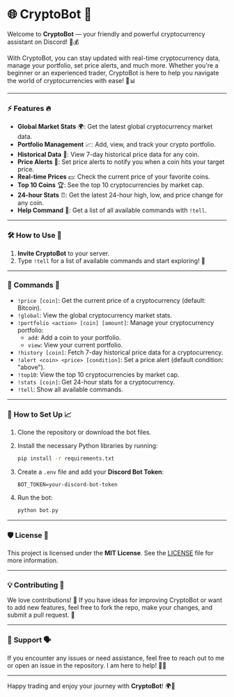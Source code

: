 # 🌐 **CryptoBot** 🚀

Welcome to **CryptoBot** — your friendly and powerful cryptocurrency assistant on Discord! 💬💰

With CryptoBot, you can stay updated with real-time cryptocurrency data, manage your portfolio, set price alerts, and much more. Whether you're a beginner or an experienced trader, CryptoBot is here to help you navigate the world of cryptocurrencies with ease! 🚀📊

---

### ⚡ **Features** 🔥

- **Global Market Stats** 🌍: Get the latest global cryptocurrency market data.
- **Portfolio Management** 📈: Add, view, and track your crypto portfolio.
- **Historical Data** 📅: View 7-day historical price data for any coin.
- **Price Alerts** 🔔: Set price alerts to notify you when a coin hits your target price.
- **Real-time Prices** 💵: Check the current price of your favorite coins.
- **Top 10 Coins** 🏆: See the top 10 cryptocurrencies by market cap.
- **24-hour Stats** ⏰: Get the latest 24-hour high, low, and price change for any coin.
- **Help Command** 🤖: Get a list of all available commands with `!tell`.

---

### 🛠️ **How to Use** 📲

1. **Invite CryptoBot** to your server.  
2. Type `!tell` for a list of available commands and start exploring! 🎉

---

### 🔧 **Commands** 📜

- `!price [coin]`: Get the current price of a cryptocurrency (default: Bitcoin).
- `!global`: View the global cryptocurrency market stats.
- `!portfolio <action> [coin] [amount]`: Manage your cryptocurrency portfolio:
  - `add`: Add a coin to your portfolio.
  - `view`: View your current portfolio.
- `!history [coin]`: Fetch 7-day historical price data for a cryptocurrency.
- `!alert <coin> <price> [condition]`: Set a price alert (default condition: "above").
- `!top10`: View the top 10 cryptocurrencies by market cap.
- `!stats [coin]`: Get 24-hour stats for a cryptocurrency.
- `!tell`: Show all available commands.

---

### 📝 **How to Set Up** 📈

1. Clone the repository or download the bot files.
2. Install the necessary Python libraries by running:

    ```bash
    pip install -r requirements.txt
    ```

3. Create a `.env` file and add your **Discord Bot Token**:

    ```env
    BOT_TOKEN=your-discord-bot-token
    ```

4. Run the bot:

    ```bash
    python bot.py
    ```

---

### 🛡️ **License** 📜

This project is licensed under the **MIT License**. See the [LICENSE](LICENSE) file for more information.

---

### 💡 **Contributing** 🤝

We love contributions! 💪 If you have ideas for improving CryptoBot or want to add new features, feel free to fork the repo, make your changes, and submit a pull request. 🚀

---

### 👥 **Support** 🗣️

If you encounter any issues or need assistance, feel free to reach out to me or open an issue in the repository. I am here to help! 🤖💬

---

Happy trading and enjoy your journey with **CryptoBot**! 🌍💸